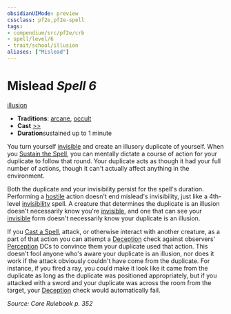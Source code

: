 ```yaml
---
obsidianUIMode: preview
cssclass: pf2e,pf2e-spell
tags:
- compendium/src/pf2e/crb
- spell/level/6
- trait/school/illusion
aliases: ["Mislead"]
---
```

# Mislead *Spell 6*   
[illusion](illusion.md)  

- **Traditions**: [arcane](arcane.md), [occult](occult.md)
- **Cast** [>>](chapter-9-playing-the-game.md#Actions "Two-Action") 
- **Duration**sustained up to 1 minute

You turn yourself [invisible](conditions.md#Invisible) and create an illusory duplicate of yourself. When you [Sustain the Spell](sustain-a-spell.md), you can mentally dictate a course of action for your duplicate to follow that round. Your duplicate acts as though it had your full number of actions, though it can't actually affect anything in the environment.

Both the duplicate and your invisibility persist for the spell's duration. Performing a [hostile](conditions.md#Hostile) action doesn't end mislead's invisibility, just like a 4th-level [invisibility](compendium/spells/invisibility.md) spell. A creature that determines the duplicate is an illusion doesn't necessarily know you're [invisible](conditions.md#Invisible), and one that can see your [invisible](conditions.md#Invisible) form doesn't necessarily know your duplicate is an illusion.

If you [Cast a Spell](cast-a-spell.md), attack, or otherwise interact with another creature, as a part of that action you can attempt a [Deception](../skills.md#Deception) check against observers' [Perception](../skills.md#Perception) DCs to convince them your duplicate used that action. This doesn't fool anyone who's aware your duplicate is an illusion, nor does it work if the attack obviously couldn't have come from the duplicate. For instance, if you fired a ray, you could make it look like it came from the duplicate as long as the duplicate was positioned appropriately, but if you attacked with a sword and your duplicate was across the room from the target, your [Deception](../skills.md#Deception) check would automatically fail.

*Source: Core Rulebook p. 352*
